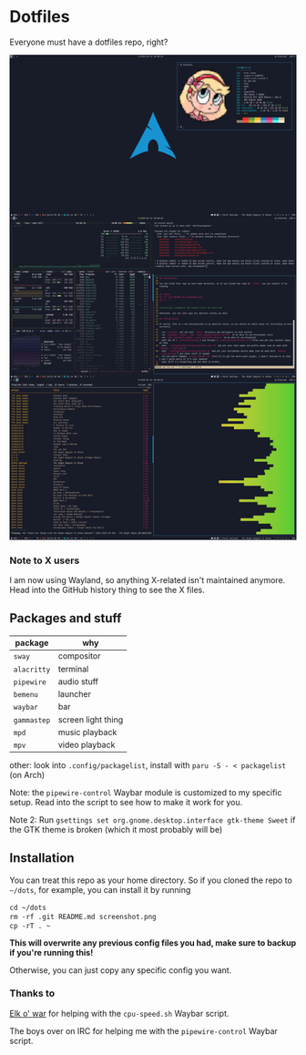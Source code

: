# Dotfiles
Everyone must have a dotfiles repo, right?

![screenshot](https://raw.githubusercontent.com/PowerMan2206/dots/master/screenshot.png)

### Note to X users

I am now using Wayland, so anything X-related isn't maintained anymore. Head into the GitHub history thing to see the X files.

## Packages and stuff

package     | why
------------|------------
`sway`      | compositor
`alacritty` | terminal
`pipewire`  | audio stuff
`bemenu`    | launcher
`waybar`    | bar
`gammastep` | screen light thing
`mpd`       | music playback
`mpv`       | video playback

other: look into `.config/packagelist`, install with `paru -S - < packagelist` (on Arch)

Note: the `pipewire-control` Waybar module is customized to my specific setup. Read into the script to see how to make it work for you.

Note 2: Run `gsettings set org.gnome.desktop.interface gtk-theme Sweet` if the GTK theme is broken (which it most probably will be)

## Installation

You can treat this repo as your home directory. So if you cloned the repo to `~/dots`, for example, you can install it by running

```
cd ~/dots
rm -rf .git README.md screenshot.png
cp -rT . ~
```

**This will overwrite any previous config files you had, make sure to backup if you're running this!**

Otherwise, you can just copy any specific config you want.

### Thanks to 

[Elk o' war](https://github.com/elkowar) for helping with the `cpu-speed.sh` Waybar script.

The boys over on IRC for helping me with the `pipewire-control` Waybar script.
